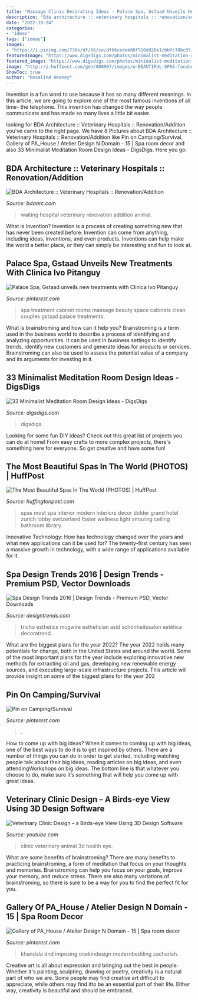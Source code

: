 ```yaml
---
title: "Massage Clinic Decorating Ideas - Palace Spa, Gstaad Unveils New Treatments With Clinica Ivo Pitanguy"
description: "Bda architecture :: veterinary hospitals :: renovation/addition"
date: "2022-10-24"
categories:
- "ideas"
tags: ["ideas"]
images:
- "https://i.pinimg.com/736x/df/66/ce/df66cedee88f510dd26e1cbbfc78bc05--spa-image.jpg"
featuredImage: "https://www.digsdigs.com/photos/minimalist-meditation-room-design-ideas-23.jpg"
featured_image: "https://www.digsdigs.com/photos/minimalist-meditation-room-design-ideas-23.jpg"
image: "http://i.huffpost.com/gen/800907/images/o-BEAUTIFUL-SPAS-facebook.jpg"
ShowToc: true
author: "Rosalind Heaney"
---
```



Invention is a fun word to use because it has so many different meanings. In this article, we are going to explore one of the most famous inventions of all time- the telephone. This invention has changed the way people communicate and has made so many lives a little bit easier.

	

		
looking for BDA Architecture :: Veterinary Hospitals :: Renovation/Addition you've came to the right page. We have 8 Pictures about BDA Architecture :: Veterinary Hospitals :: Renovation/Addition like Pin on Camping/Survival, Gallery of PA_House / Atelier Design N Domain - 15 | Spa room decor and also 33 Minimalist Meditation Room Design Ideas - DigsDigs. Here you go:
		
    
## BDA Architecture :: Veterinary Hospitals :: Renovation/Addition

<img loading=lazy src="http://www.bdaarc.com/images/uploads/galleryphotos/d02-Animal-Hospital-Waiting-Room.jpg" onerror="this.onerror=null;this.src='https://tse3.mm.bing.net/th?id=OIP.HLb981Hjxww_Miou_R6-RgHaE8&amp;pid=15.1';" alt="BDA Architecture :: Veterinary Hospitals :: Renovation/Addition">

_Source: bdaarc.com_

>waiting hospital veterinary renovation addition animal. 

	

What is Invention?
Invention is a process of creating something new that has never been created before. Invention can come from anything, including ideas, inventions, and even products. Inventions can help make the world a better place, or they can simply be interesting and fun to look at.

    
## Palace Spa, Gstaad Unveils New Treatments With Clinica Ivo Pitanguy

<img loading=lazy src="https://i.pinimg.com/736x/28/9b/ce/289bce1dbb07647116459882a9939bf9--couples-spa-couples-massage.jpg" onerror="this.onerror=null;this.src='https://tse2.mm.bing.net/th?id=OIP._myfSTz95O0kj-SZFoPEWQHaE7&amp;pid=15.1';" alt="Palace Spa, Gstaad unveils new treatments with Clinica Ivo Pitanguy">

_Source: pinterest.com_

>spa treatment cabinet rooms massage beauty space cabinets clean couples gstaad palace treatments. 

	

What is brainstroming and how can it help you?
Brainstroming is a term used in the business world to describe a process of identifying and analyzing opportunities. It can be used in business settings to identify trends, identify new customers and generate ideas for products or services. Brainstroming can also be used to assess the potential value of a company and its arguments for investing in it.

    
## 33 Minimalist Meditation Room Design Ideas - DigsDigs

<img loading=lazy src="https://www.digsdigs.com/photos/minimalist-meditation-room-design-ideas-23.jpg" onerror="this.onerror=null;this.src='https://tse1.mm.bing.net/th?id=OIP.lXPdCWQ-SRQBOiCOCq8jdwHaLQ&amp;pid=15.1';" alt="33 Minimalist Meditation Room Design Ideas - DigsDigs">

_Source: digsdigs.com_

>digsdigs. 

	

Looking for some fun DIY ideas? Check out this great list of projects you can do at home! From easy crafts to more complex projects, there's something here for everyone. So get creative and have some fun!

    
## The Most Beautiful Spas In The World (PHOTOS) | HuffPost

<img loading=lazy src="http://i.huffpost.com/gen/800907/images/o-BEAUTIFUL-SPAS-facebook.jpg" onerror="this.onerror=null;this.src='https://tse1.mm.bing.net/th?id=OIP.z0s-A4CsivHcUHyc36ql3wHaFi&amp;pid=15.1';" alt="The Most Beautiful Spas In The World (PHOTOS) | HuffPost">

_Source: huffingtonpost.com_

>spas most spa interior modern interiors decor dolder grand hotel zurich lobby switzerland foster wellness light amazing ceiling bathroom library. 

	

Innovative Technology: How has technology changed over the years and what new applications can it be used for?
The twenty-first century has seen a massive growth in technology, with a wide range of applications available for it.

    
## Spa Design Trends 2016 | Design Trends - Premium PSD, Vector Downloads

<img loading=lazy src="https://images.designtrends.com/wp-content/uploads/2016/02/19051027/Simple-Spa-Design1.jpg" onerror="this.onerror=null;this.src='https://tse1.mm.bing.net/th?id=OIP.kFqxdaOxnDKKT0dymMnLaQHaKy&amp;pid=15.1';" alt="Spa Design Trends 2016 | Design Trends - Premium PSD, Vector Downloads">

_Source: designtrends.com_

>tricho esthetics mcgwire esthetician asid schönheitssalon estética decoratrend. 

	

What are the biggest plans for the year 2022?
The year 2022 holds many potentials for change, both in the United States and around the world. Some of the most important plans for the year include exploring innovative new methods for extracting oil and gas, developing new renewable energy sources, and executing large-scale infrastructure projects. This article will provide insight on some of the biggest plans for the year 202
    
## Pin On Camping/Survival

<img loading=lazy src="https://i.pinimg.com/736x/9b/0d/10/9b0d106942b8001ac25c42db37dcc088.jpg" onerror="this.onerror=null;this.src='https://tse4.mm.bing.net/th?id=OIP.kluFiU8mO02xbZ4Z9Owe5AAAAA&amp;pid=15.1';" alt="Pin on Camping/Survival">

_Source: pinterest.com_

>. 

	

How to come up with big ideas?
When it comes to coming up with big ideas, one of the best ways to do it is to get inspired by others. There are a number of things you can do in order to get started, including watching people talk about their big ideas, reading articles on big ideas, and even attendingWorkshops on big ideas. The bottom line is that whatever you choose to do, make sure it’s something that will help you come up with great ideas.

    
## Veterinary Clinic Design – A Birds-eye View Using 3D Design Software

<img loading=lazy src="https://i.ytimg.com/vi/Z5_ewkbE44Y/maxresdefault.jpg" onerror="this.onerror=null;this.src='https://tse2.mm.bing.net/th?id=OIP.apjo-9z0AXX_7uhROPSwDgHaEK&amp;pid=15.1';" alt="Veterinary Clinic Design – a Birds-eye View Using 3D Design Software">

_Source: youtube.com_

>clinic veterinary animal 3d health eye. 

	

What are some benefits of brainstroming?
There are many benefits to practicing brainstroming, a form of meditation that focus on your thoughts and memories. Brainstroming can help you focus on your goals, improve your memory, and reduce stress. There are also many variations of brainstroming, so there is sure to be a way for you to find the perfect fit for you.

    
## Gallery Of PA_House / Atelier Design N Domain - 15 | Spa Room Decor

<img loading=lazy src="https://i.pinimg.com/736x/df/66/ce/df66cedee88f510dd26e1cbbfc78bc05--spa-image.jpg" onerror="this.onerror=null;this.src='https://tse3.mm.bing.net/th?id=OIP.Uwxp4lSLcxeCE4voh3OC4wHaLG&amp;pid=15.1';" alt="Gallery of PA_House / Atelier Design N Domain - 15 | Spa room decor">

_Source: pinterest.com_

>khandala dnd imposing onekindesign modernbedding zachariah. 

	

Creative art is all about expression and bringing out the best in people. Whether it's painting, sculpting, drawing or poetry, creativity is a natural part of who we are. Some people may find creative art difficult to appreciate, while others may find itto be an essential part of their life. Either way, creativity is beautiful and should be embraced.

